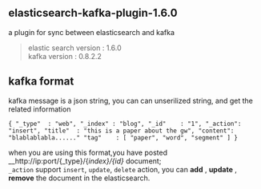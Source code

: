 ## elasticsearch-kafka-plugin-1.6.0
a plugin for sync between elasticsearch and kafka

>elastic search version : 1.6.0   </br>
>kafka version : 0.8.2.2    </br>

## kafka format
kafka message is a json string, you can can unserilized string, and get the related information   </br>

`{
  "_type"  : "web",
  "_index" : "blog",
  "_id"    : "1",
  "_action": "insert",
  "title"  : "this is a paper about the gw",
  "content": "blablablabla......"
  "tag"    : [
      "paper",
      "word",
      "segment"
  ]
}`

when you are using this format,you have posted __http://ip:port/{_type}/{_index}/{_id}__ document;   </br>
`_action` support `insert`, `update`, `delete` action, you can __add__ , __update__ , __remove__ the document in the elasticsearch.  </br>
